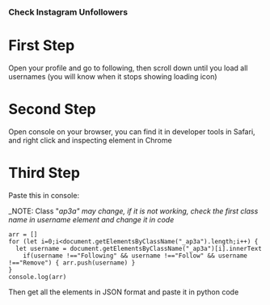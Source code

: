 ### Check Instagram Unfollowers

# First Step
Open your profile and go to following, then scroll down until you load all usernames (you will know when it stops showing loading icon)

# Second Step
Open console on your browser, you can find it in developer tools in Safari, and right click and inspecting element in Chrome

# Third Step

Paste this in console: 

_NOTE: Class "_ap3a" may change, if it is not working, check the first class name in username element and change it in code_

```
arr = []
for (let i=0;i<document.getElementsByClassName("_ap3a").length;i++) {
  let username = document.getElementsByClassName("_ap3a")[i].innerText
    if(username !=="Following" && username !=="Follow" && username !=="Remove") { arr.push(username) }
}
console.log(arr)
```

Then get all the elements in JSON format and paste it in python code
